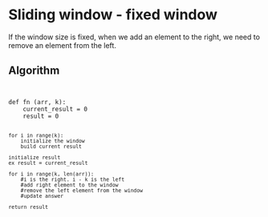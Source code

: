 <h1>Sliding window - fixed window</h1>
If the window size is fixed, when we add an element to the right, we need to remove an element from the left. <br>

<h2>Algorithm</h2>

<code>
<pre>
def fn (arr, k):
    current_result = 0
    result = 0

    for i in range(k):
        initialize the window
        build current result

    initialize result
    ex result = current_result

    for i in range(k, len(arr)):
        #i is the right. i - k is the left
        #add right element to the window
        #remove the left element from the window
        #update answer

    return result

</pre>
</code>